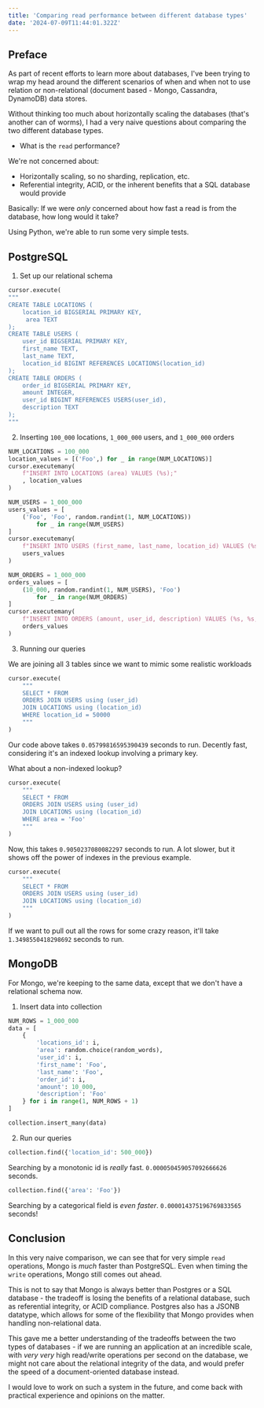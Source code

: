 ```yaml
---
title: 'Comparing read performance between different database types'
date: '2024-07-09T11:44:01.322Z'
---
```


## Preface
As part of recent efforts to learn more about databases, I've been trying to wrap my head around
the different scenarios of when and when not to use relation or non-relational (document based - Mongo,
Cassandra, DynamoDB) data stores.

Without thinking too much about horizontally scaling the databases (that's another can of worms),
I had a very naive questions about comparing the two different database types.

- What is the `read` performance?

We're not concerned about:
- Horizontally scaling, so no sharding, replication, etc.
- Referential integrity, ACID, or the inherent benefits that a SQL database would provide

Basically: If we were _only_ concerned about how fast a read is from the database, how long would it take?

Using Python, we're able to run some very simple tests.

## PostgreSQL
1. Set up our relational schema
```python showLineNumbers
cursor.execute(
"""
CREATE TABLE LOCATIONS ( 
    location_id BIGSERIAL PRIMARY KEY,
     area TEXT
);
CREATE TABLE USERS ( 
    user_id BIGSERIAL PRIMARY KEY,
    first_name TEXT,
    last_name TEXT,
    location_id BIGINT REFERENCES LOCATIONS(location_id)
);
CREATE TABLE ORDERS ( 
    order_id BIGSERIAL PRIMARY KEY,
    amount INTEGER,
    user_id BIGINT REFERENCES USERS(user_id),
    description TEXT
);
"""
```

2. Inserting `100_000` locations, `1_000_000` users, and `1_000_000` orders
```python showLineNumbers
NUM_LOCATIONS = 100_000
location_values = [('Foo',) for _ in range(NUM_LOCATIONS)]
cursor.executemany(
    f"INSERT INTO LOCATIONS (area) VALUES (%s);"
    , location_values
)

NUM_USERS = 1_000_000
users_values = [
    ('Foo', 'Foo', random.randint(1, NUM_LOCATIONS))
        for _ in range(NUM_USERS)
]
cursor.executemany(
    f"INSERT INTO USERS (first_name, last_name, location_id) VALUES (%s, %s, %s)",
    users_values
)

NUM_ORDERS = 1_000_000
orders_values = [
    (10_000, random.randint(1, NUM_USERS), 'Foo')
        for _ in range(NUM_ORDERS)
]
cursor.executemany(
    f"INSERT INTO ORDERS (amount, user_id, description) VALUES (%s, %s, %s)",
    orders_values
)
```
3. Running our queries

We are joining all 3 tables since we want to mimic some realistic workloads
```python showLineNumbers
cursor.execute(
    """
    SELECT * FROM
    ORDERS JOIN USERS using (user_id)
    JOIN LOCATIONS using (location_id)
    WHERE location_id = 50000
    """
)

```
Our code above takes `0.05799816595390439` seconds to run. Decently fast, considering it's
an indexed lookup involving a primary key.

What about a non-indexed lookup?

```python showLineNumbers
cursor.execute(
    """
    SELECT * FROM
    ORDERS JOIN USERS using (user_id)
    JOIN LOCATIONS using (location_id)
    WHERE area = 'Foo'
    """
)
```
Now, this takes `0.9050237080082297` seconds to run. A lot slower, but it shows off the power of indexes
in the previous example.

```python showLineNumbers
cursor.execute(
    """
    SELECT * FROM
    ORDERS JOIN USERS using (user_id)
    JOIN LOCATIONS using (location_id)
    """
)
```
If we want to pull out all the rows for some crazy reason, it'll take `1.3498550418298692` seconds to run.

## MongoDB
For Mongo, we're keeping to the same data, except that we don't have a relational schema now.

1. Insert data into collection
```python showLineNumbers
NUM_ROWS = 1_000_000
data = [
    {
        'locations_id': i,
        'area': random.choice(random_words),
        'user_id': i,
        'first_name': 'Foo',
        'last_name': 'Foo',
        'order_id': i,
        'amount': 10_000,
        'description': 'Foo'
    } for i in range(1, NUM_ROWS + 1)
]

collection.insert_many(data)
```

2. Run our queries
```python showLineNumbers
collection.find({'location_id': 500_000})
```
Searching by a monotonic id is _really_ fast. `0.000050459057092666626` seconds.

```python showLineNumbers
collection.find({'area': 'Foo'})
```

Searching by a categorical field is _even faster_. `0.000014375196769833565` seconds!

## Conclusion
In this very naive comparison, we can see that for very simple `read` operations, Mongo is _much_ faster than PostgreSQL.
Even when timing the `write` operations, Mongo still comes out ahead.

This is not to say that Mongo is always better than Postgres or a SQL database - the tradeoff is
losing the benefits of a relational database, such as referential integrity, or ACID compliance.
Postgres also has a JSONB datatype, which allows for some of the flexibility that Mongo provides
when handling non-relational data.

This gave me a better understanding of the tradeoffs between the two types of databases - if we are running
an application at an incredible scale, with _very very_ high read/write operations per second on the database, we
might not care about the relational integrity of the data, and would prefer the speed of a document-oriented
database instead.

I would love to work on such a system in the future, and come back with practical experience and opinions on the matter.
